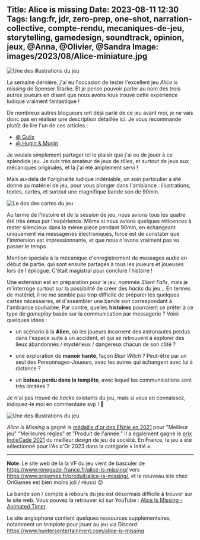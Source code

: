 Title: Alice is missing
Date: 2023-08-11 12:30
Tags: lang:fr, jdr, zero-prep, one-shot, narration-collective, compte-rendu, mecaniques-de-jeu, storytelling, gamedesign, soundtrack, opinion, jeux, @Anna, @Olivier, @Sandra
Image: images/2023/08/Alice-miniature.jpg
---

![Une des illustrations du jeu](images/2023/08/AIM_art_02.png)

La semaine dernière, j'ai eu l'occasion de tester l'excellent jeu _Alice is missing_ de Spenser Starke.
Et je pense pouvoir parler au nom des trois autres joueurs en disant que nous avons tous trouvé cette expérience ludique vraiment fantastique !

De nombreux autres blogueurs ont déjà parlé de ce jeu avant moi,
je ne vais donc pas en réaliser une description détaillée ici.
Je vous recommande plutôt de lire l'un de ces articles :

* [@ Gulix](https://www.gulix.fr/blog/2020/11/04/jouer-en-silence/)
* [@ Hugin & Mugin](https://hu-mu.blogspot.com/2021/03/alice-is-missing.html)

Je voulais simplement partager ici le plaisir que j'ai eu de jouer à ce splendide jeu.
Je suis très amateur de jeux de rôles, et surtout de jeux aux mécaniques originales, et là j'ai été amplement servi !

Mais au-delà de l'originalité ludique indéniable,
un soin particulier a été donné au matériel de jeu, pour vous plonger dans l'ambiance :
illustrations, textes, cartes, et surtout une magnifique bande son de 90min.

![Le dos des cartes du jeu](images/2023/08/alice-is-missing-rpg-picture-cards.webp)

Au terme de l'histoire et de la session de jeu,
nous avions tous les quatre été très émus par l'expérience.
Même si nous avions quelques réticences à rester silencieux dans la même pièce pendant 90min,
en échangeant uniquement via messageries électroniques,
force est de constater que l'immersion est impressionnante,
et que nous n'avons vraiment pas vu passer le temps.

Mention spéciale à la mécanique d'enregistrement de messages audio en début de partie,
qui sont ensuite partagés à tous les joueurs et joueuses lors de l'épilogue.
C'était magistral pour conclure l'histoire !

Une extension est en préparation pour le jeu, nommée _Silent Falls_,
mais je m'interroge surtout sur la possibilité de créer des _hacks_ du jeu...
En termes de matériel, il ne me semble pas trop difficile de préparer les quelques cartes nécessaires,
et d'assembler une bande son correspondant à l'ambiance souhaitée.
Par contre, quelles **histoires** pourraient se prêter à ce type de _gameplay_
basée sur la communication par messagerie ?
Voici quelques idées :

* un scénario à la **Alien**, où les joueurs incarnent des astronautes perdus dans l'espace suite à un accident,
  et qui se retrouvent à explorer des lieux abandonnés / mystérieux / dangereux chacun de son côté ?

* une exploration de **manoir hanté**, façon _Blair Witch_ ?
  Peut-être par un seul des Personnages-Joueurs, avec les autres qui échangent avec lui à distance ?

* un **bateau perdu dans la tempête**, avec lequel les communications sont très limitées ?

Je n'ai pas trouvé de _hacks_ existants du jeu, mais si vous en connaissez,
indiquez-le moi en commentaire svp ! 🙏

![Une des illustrations du jeu](images/2023/08/AIM_art_01.png)

_Alice is Missing_ a gagné la [médaille d'or des ENnie en 2021](https://www.dicebreaker.com/topics/ennie-awards/news/ennie-awards-2021-winners-rpg-heart-alice-is-missing) pour "Meilleur jeu" "Meilleures règles" et "Produit de l'année." Il a également gagné le [prix IndieCade 2021](https://anywhere.indiecade.com/2021-award-winners/) du meilleur _design_ de jeu de société.
En France, le jeu a été sélectionné pour l'As d'Or 2023 dans la catégorie « Initié ».

---

**Note**: Le site web de la la VF du jeu vient de basculer de <https://www.renegade-france.fr/alice-is-missing/> vers <https://www.origames.fr/produit/alice-is-missing/>, et le nouveau site chez OriGames est bien moins joli / réussi 😟

La bande son / compte à rebours du jeu est désormais difficile à trouver sur le site web.
Vous pouvez la retrouver ici sur YouTube : [Alice Is Missing - Animated Timer](https://www.youtube.com/watch?v=ysOOFIOAy7A).

Le site anglophone contient quelques ressources supplémentaires,
notamment un _template_ pour jouer au jeu via Discord:
<https://www.huntersentertainment.com/alice-is-missing>
